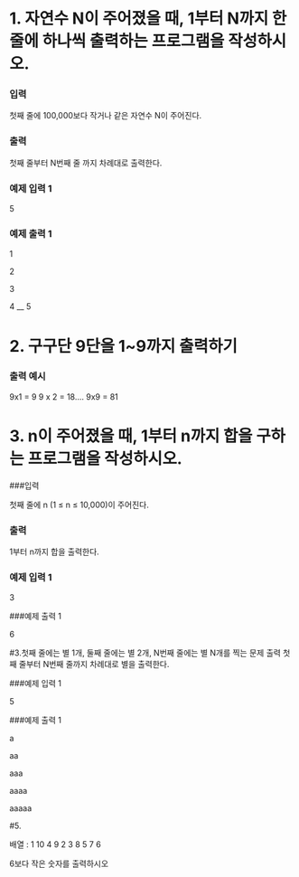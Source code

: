 # 1. 자연수 N이 주어졌을 때, 1부터 N까지 한 줄에 하나씩 출력하는 프로그램을 작성하시오.

### 입력

첫째 줄에 100,000보다 작거나 같은 자연수 N이 주어진다.

### 출력

첫째 줄부터 N번째 줄 까지 차례대로 출력한다.

### 예제 입력 1

5

### 예제 출력 1

1

2

3

4
__
5

# 2. 구구단 9단을 1~9까지 출력하기

### 출력 예시

 9x1 = 9 9 x 2 = 18.... 9x9 = 81



# 3. n이 주어졌을 때, 1부터 n까지 합을 구하는 프로그램을 작성하시오.

###입력 

첫째 줄에 n (1 ≤ n ≤ 10,000)이 주어진다.

### 출력

1부터 n까지 합을 출력한다.

### 예제 입력 1

3

###예제 출력 1

6

#3.첫째 줄에는 별 1개, 둘째 줄에는 별 2개, N번째 줄에는 별 N개를 찍는 문제
출력
첫째 줄부터 N번째 줄까지 차례대로 별을 출력한다.

###예제 입력 1  

5

###예제 출력 1  

a

aa

aaa

aaaa

aaaaa


#5. 

배열 : 1 10 4 9 2 3 8 5 7 6

6보다 작은 숫자를 출력하시오

